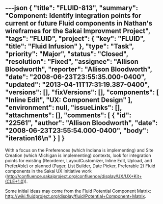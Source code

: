 ---json
{
  "title": "FLUID-813",
  "summary": "Component: Identify integration points for current or future Fluid components in Nathan's wireframes for the Sakai Improvment Project",
  "tags": "FLUID",
  "project": {
    "key": "FLUID",
    "title": "Fluid Infusion"
  },
  "type": "Task",
  "priority": "Major",
  "status": "Closed",
  "resolution": "Fixed",
  "assignee": "Allison Bloodworth",
  "reporter": "Allison Bloodworth",
  "date": "2008-06-23T23:55:35.000-0400",
  "updated": "2013-04-11T17:31:19.387-0400",
  "versions": [],
  "fixVersions": [],
  "components": [
    "Inline Edit",
    "UX: Component Design"
  ],
  "environment": null,
  "issueLinks": [],
  "attachments": [],
  "comments": [
    {
      "id": "22561",
      "author": "Allison Bloodworth",
      "date": "2008-06-23T23:55:54.000-0400",
      "body": "iteration16\n"
    }
  ]
}
---
With a focus on the Preferences (which Indiana is implementing) and Site Creation (which Michigan is implementing) contexts, look for integration points for existing (Reorderer, LayoutCustomizer, Inline Edit, Upload, and PreferAble) or planned (Pager, List Builder, Date Picker, Preferable 2) Fluid components in the Sakai UX Initiative work (<http://confluence.sakaiproject.org/confluence/display/UX/UX+Kit+(CLE+1.0>)).&#x20;

Some initial ideas may come from the Fluid Potential Component Matrix:  <http://wiki.fluidproject.org/display/fluid/Potential+Component+Matrix>.

        